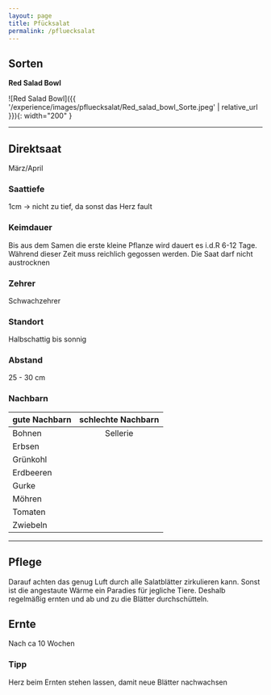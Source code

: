 ```yaml
---
layout: page
title: Pfücksalat
permalink: /pfluecksalat
---
```


## __Sorten__
__Red Salad Bowl__

![Red Salad Bowl]({{ '/experience/images/pfluecksalat/Red_salad_bowl_Sorte.jpeg' | relative_url }}){: width="200" }

<hr>

## __Direktsaat__
März/April

### Saattiefe
1cm 
-> nicht zu tief, da sonst das Herz fault

### Keimdauer
Bis aus dem Samen die erste kleine Pflanze wird dauert es i.d.R 6-12 Tage. Während dieser Zeit muss reichlich gegossen werden. Die Saat darf nicht austrocknen

### Zehrer 
Schwachzehrer

### Standort
Halbschattig bis sonnig

### Abstand
25 - 30 cm

### Nachbarn

| gute Nachbarn | schlechte Nachbarn | 
| ------------- |:------------------:| 
| Bohnen        | Sellerie           |
| Erbsen        |                    |
| Grünkohl      |                    |
| Erdbeeren     |                    | 
| Gurke         |                    | 
| Möhren        |                    | 
| Tomaten       |                    | 
| Zwiebeln      |                    | 

<hr>

## __Pflege__
Darauf achten das genug Luft durch alle Salatblätter zirkulieren kann. Sonst ist die angestaute Wärme ein Paradies für jegliche Tiere. Deshalb regelmäßig ernten und ab und zu die Blätter durchschütteln.

## __Ernte__
Nach ca 10 Wochen

### Tipp
Herz beim Ernten stehen lassen, damit neue Blätter nachwachsen